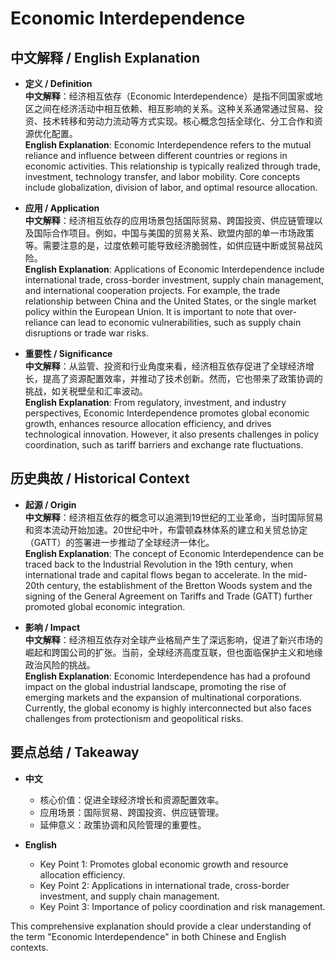 # Economic Interdependence

## 中文解释 / English Explanation

* **定义 / Definition**  
  **中文解释**：经济相互依存（Economic Interdependence）是指不同国家或地区之间在经济活动中相互依赖、相互影响的关系。这种关系通常通过贸易、投资、技术转移和劳动力流动等方式实现。核心概念包括全球化、分工合作和资源优化配置。  
  **English Explanation**: Economic Interdependence refers to the mutual reliance and influence between different countries or regions in economic activities. This relationship is typically realized through trade, investment, technology transfer, and labor mobility. Core concepts include globalization, division of labor, and optimal resource allocation.

* **应用 / Application**  
  **中文解释**：经济相互依存的应用场景包括国际贸易、跨国投资、供应链管理以及国际合作项目。例如，中国与美国的贸易关系、欧盟内部的单一市场政策等。需要注意的是，过度依赖可能导致经济脆弱性，如供应链中断或贸易战风险。  
  **English Explanation**: Applications of Economic Interdependence include international trade, cross-border investment, supply chain management, and international cooperation projects. For example, the trade relationship between China and the United States, or the single market policy within the European Union. It is important to note that over-reliance can lead to economic vulnerabilities, such as supply chain disruptions or trade war risks.

* **重要性 / Significance**  
  **中文解释**：从监管、投资和行业角度来看，经济相互依存促进了全球经济增长，提高了资源配置效率，并推动了技术创新。然而，它也带来了政策协调的挑战，如关税壁垒和汇率波动。  
  **English Explanation**: From regulatory, investment, and industry perspectives, Economic Interdependence promotes global economic growth, enhances resource allocation efficiency, and drives technological innovation. However, it also presents challenges in policy coordination, such as tariff barriers and exchange rate fluctuations.

## 历史典故 / Historical Context

* **起源 / Origin**  
  **中文解释**：经济相互依存的概念可以追溯到19世纪的工业革命，当时国际贸易和资本流动开始加速。20世纪中叶，布雷顿森林体系的建立和关贸总协定（GATT）的签署进一步推动了全球经济一体化。  
  **English Explanation**: The concept of Economic Interdependence can be traced back to the Industrial Revolution in the 19th century, when international trade and capital flows began to accelerate. In the mid-20th century, the establishment of the Bretton Woods system and the signing of the General Agreement on Tariffs and Trade (GATT) further promoted global economic integration.

* **影响 / Impact**  
  **中文解释**：经济相互依存对全球产业格局产生了深远影响，促进了新兴市场的崛起和跨国公司的扩张。当前，全球经济高度互联，但也面临保护主义和地缘政治风险的挑战。  
  **English Explanation**: Economic Interdependence has had a profound impact on the global industrial landscape, promoting the rise of emerging markets and the expansion of multinational corporations. Currently, the global economy is highly interconnected but also faces challenges from protectionism and geopolitical risks.

## 要点总结 / Takeaway

* **中文**  
  - 核心价值：促进全球经济增长和资源配置效率。  
  - 应用场景：国际贸易、跨国投资、供应链管理。  
  - 延伸意义：政策协调和风险管理的重要性。

* **English**  
  - Key Point 1: Promotes global economic growth and resource allocation efficiency.  
  - Key Point 2: Applications in international trade, cross-border investment, and supply chain management.  
  - Key Point 3: Importance of policy coordination and risk management.

This comprehensive explanation should provide a clear understanding of the term "Economic Interdependence" in both Chinese and English contexts.